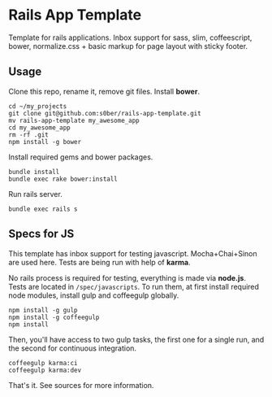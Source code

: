 Rails App Template
===========

Template for rails applications. Inbox support for sass, slim, coffeescript, bower, normalize.css + basic markup for page layout with sticky footer.

## Usage

Clone this repo, rename it, remove git files. Install **bower**.

```
cd ~/my_projects
git clone git@github.com:s0ber/rails-app-template.git
mv rails-app-template my_awesome_app
cd my_awesome_app
rm -rf .git
npm install -g bower
```

Install required gems and bower packages.

```
bundle install
bundle exec rake bower:install
```

Run rails server.

```
bundle exec rails s
```

## Specs for JS

This template has inbox support for testing javascript. Mocha+Chai+Sinon are used here. Tests are being run with help of **karma**.

No rails process is required for testing, everything is made via **node.js**. Tests are located in ```/spec/javascripts```. To run them, at first install required node modules, install gulp and coffeegulp globally.

```
npm install -g gulp
npm install -g coffeegulp
npm install
```

Then, you'll have access to two gulp tasks, the first one for a single run, and the second for continuous integration.

```
coffeegulp karma:ci
coffeegulp karma:dev
```

That's it. See sources for more information.
